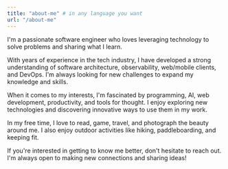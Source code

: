 ```yaml
---
title: "about-me" # in any language you want
url: "/about-me"
---
```

I'm a passionate software engineer who loves leveraging technology to solve problems and sharing what I learn.

With years of experience in the tech industry, I have developed a strong understanding of software architecture, observability, web/mobile clients, and DevOps. I'm always looking for new challenges to expand my knowledge and skills.

When it comes to my interests, I'm fascinated by programming, AI, web development, productivity, and tools for thought. I enjoy exploring new technologies and discovering innovative ways to use them in my work.

In my free time, I love to read, game, travel, and photograph the beauty around me. I also enjoy outdoor activities like hiking, paddleboarding, and keeping fit.

If you're interested in getting to know me better, don't hesitate to reach out. I'm always open to making new connections and sharing ideas!